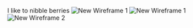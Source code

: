 I like to nibble berries
![New Wireframe 1](https://github.com/user-attachments/assets/644d77eb-c062-4216-aced-d4cf26e7f47b)
![New Wireframe 1](https://github.com/user-attachments/assets/777816b9-da72-4fe4-b585-78c2734e069a)
![New Wireframe 2](https://github.com/user-attachments/assets/3d89e4d6-5e1d-496c-85ab-1753c9a82ced)
